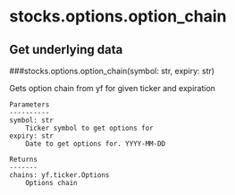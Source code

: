 # stocks.options.option_chain

## Get underlying data 
###stocks.options.option_chain(symbol: str, expiry: str)

Gets option chain from yf for given ticker and expiration

    Parameters
    ----------
    symbol: str
        Ticker symbol to get options for
    expiry: str
        Date to get options for. YYYY-MM-DD

    Returns
    -------
    chains: yf.ticker.Options
        Options chain

